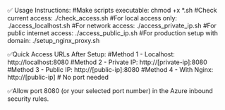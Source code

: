 ✅ Usage Instructions:
#Make scripts executable:
chmod +x *.sh
#Check current access:
./check_access.sh
#For local access only:
./access_localhost.sh
#For network access:
./access_private_ip.sh
#For public internet access:
./access_public_ip.sh
#For production setup with domain:
./setup_nginx_proxy.sh

✅Quick Access URLs After Setup:
#Method 1 - Localhost:
http://localhost:8080
#Method 2 - Private IP:
http://[private-ip]:8080
#Method 3 - Public IP:
http://[public-ip]:8080
#Method 4 - With Nginx:
http://[public-ip]  # No port needed

✅Allow port 8080 (or your selected port number) in the Azure inbound security rules.
